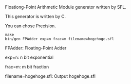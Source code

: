 Floationg-Point Arithmetic Module generator written by SFL.

This generator is written by C.

You can chose Precision.

    make
    bin/gen FPAdder exp=n frac=m filename=hogehoge.sfl

FPAdder: Floating-Point Adder

exp=n: n bit exponential

frac=m: m bit fraction

filename=hogehoge.sfl: Output hogehoge.sfl
